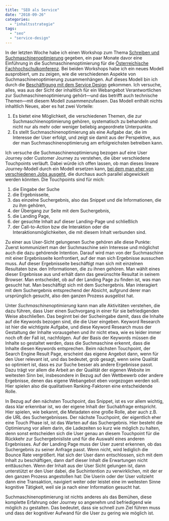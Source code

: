 ```yaml
---
title: "SEO als Service"
date: "2018-09-26"
categories: 
  - "inhaltsstrategie"
tags: 
  - "seo"
  - "service-design"
---
```


In der letzten Woche habe ich einen Workshop zum Thema [Schreiben und Suchmaschinenoptimierung](https://www.sbs.fh-joanneum.at/a7/?sem=A7) gegeben, ein paar Monate davor eine Einführung in die Suchmaschinenoptimierung für die [Österreichische Fachhochschulkomferenz](http://fhk.ac.at/index.php?id=73). Bei beiden Workshops habe ich ein neues Modell ausprobiert, um zu zeigen, wie die verschiedenen Aspekte von Suchmaschinenoptimierung zusammenhängen. Auf dieses Modell bin ich durch die [Beschäftigung mit dem Service Design](https://wittenbrink.net/lostandfound/content-strategie-als-service-design/) gekommen. Ich versuche, alles, was aus der Sicht der inhaltlich für ein Webangebot Verantwortlichen zur Suchmaschinenoptimierung gehört—und das betrifft auch technische Themen—mit diesem Modell zusammenzufassen. Das Modell enthält nichts inhaltlich Neues, aber es hat zwei Vorteile:

1. Es bietet eine Möglichkeit, die verschiedenen Themen, die zur Suchmaschinenoptimierung gehören, systematisch zu behandeln und nicht nur als mehr oder weniger beliebig angeordnete Unterpunkte.
2. Es stellt Suchmaschinenoptimierung als eine Aufgabe dar, die im Interesse der User erfolgt, und zeigt sie damit aus der Perspektive, aus der man Suchmaschinenoptimierung am erfolgreichsten betreiben kann.

Ich versuche die Suchmaschinenoptimierung bezogen auf eine User Journey oder Customer Journey zu verstehen, die über verschiedene Touchpoints verläuft. Dabei würde ich offen lassen, ob man dieses lineare Journey-Modell durch ein Modell ersetzen kann, [bei dem man eher von verschiedenen Jobs ausgeht](https://www.forbes.com/sites/kimberlywhitler/2018/09/08/if-you-think-the-customer-journey-is-linear-or-a-funnel-new-research-suggests-you-are-wrong/#7c64fbad640a), die durchaus auch parallel abgewickelt werden könnten. Die Touchpoints sind für mich:

1. die Eingabe der Suche
2. die Ergebnisseite,
3. das einzelne Suchergebnis, also das Snippet und die Informationen, die zu ihm gehören,
4. der Übergang zur Seite mit dem Suchergebnis,
5. die Landing Page,
6. der gesuchte Inhalt auf dieser Landing-Page und schließlich
7. der Call-to-Action bzw die Interaktion oder die Interaktionsmöglichkeiten, die mit diesem Inhalt verbunden sind.

Zu einer aus User-Sicht gelungenen Suche gehören alle diese Punkte: Zuerst kommuniziert man der Suchmaschine sein Interesse und möglichst auch die dazu gehörende Intention. Darauf wird man von der Suchmaschine mit einer Ergebnisseite konfrontiert, auf der man sich Ergebnisse aussuchen muss. Auf dieser Ergebnisseite beschäftigt man sich mit einzelnen Resultaten bzw. den Informationen, die zu ihnen gehören. Man wählt eines dieser Ergebnisse aus und erhält dann das gewünschte Resultat in seinem Browser. Man entscheidet, ob auf der Landing Page zu finden ist, was man gesucht hat. Man beschäftigt sich mit dem Suchergebnis. Man interagiert mit dem Suchergebnis entsprechend der Absicht, aufgrund derer man ursprünglich gesucht, also den ganzen Prozess ausgelöst hat.

Unter _Suchmaschinenoptimierung_ kann man alle Aktivitäten verstehen, die dazu führen, dass User einen Suchvorgang in einer für sie befriedigenden Weise abschließen. Das beginnt bei der Sucheingabe damit, dass die Inhalte auf die Keywords bezogen sind, die die User eingeben. Keyword Research ist hier die wichtigste Aufgabe, und diese Keyword Research muss der Gestaltung der Inhalte vorausgehen und ihr nicht etwa, wie es leider immer noch oft der Fall ist, nachfolgen. Auf der Basis der Keywords müssen die Inhalte so gestaltet werden, dass die Suchmaschine erkennt, dass die Inhalte diesen Keywords entsprechen. Beim nächsten Touchpoint, der Search Engine Result Page, erscheint das eigene Angebot dann, wenn für den User relevant ist, und das bedeutet, grob gesagt, wenn seine Qualität so optimiert ist, dass es zur Suche besser als andere Ergebnisse passt. Dazu trägt vor allem die Arbeit an der Qualität der eigenen Website im weitesten Sinn bei, insbesondere in Bezug auf den Wettbewerb oder andere Ergebnisse, denen das eigene Webangebot eben vorgezogen werden soll. Hier spielen also die qualitativen Ranking-Faktoren eine entscheidende Rolle.

In Bezug auf den nächsten Touchpoint, das Snippet, ist es vor allem wichtig, dass klar erkennbar ist, wo der eigene Inhalt der Suchabfrage entspricht. Hier spielen, wie bekannt, die Metadaten eine große Rolle, aber auch z.B. die URL des Suchergebnisses. Der nächste Touchpoint, der eigentlich eher eine Touch Phase ist, ist das Warten auf das Suchergebnis. Hier besteht die Optimierung vor allem darin, die Ladezeiten so kurz wie möglich zu halten, denn sonst entscheiden sich die User genau an diesem Touchpoint für die Rückkehr zur Suchergebnisliste und für die Auswahl eines anderen Ergebnisses. Auf der Landing Page muss der User zuerst erkennen, ob das Suchergebnis zu seiner Anfrage passt. Wenn nicht, wird lediglich die Bounce Rate vergrößert. Hat sich der User dann entschlossen, sich mit dem Inhalt zu beschäftigen, dann darf dieser Inhalt die Erwartungen nicht enttäuschen. Wenn der Inhalt aus der User Sicht gelungen ist, dann unterstützt er den User dabei, die Suchintention zu verwirklichen, mit der er den ganzen Prozess angestoßen hat: Die Userin oder der User vollzieht dann eine Transaktion, navigiert weiter oder leistet eine im weitesten Sinne kognitive Tätigkeit, weil sie ja nach einer Information gesucht hat.

Suchmaschinenoptimierung ist nichts anderes als das Bemühen, diese komplette Erfahrung oder Journey so angenehm und befriedigend wie möglich zu gestalten. Das bedeutet, dass sie schnell zum Ziel führen muss und dass der kognitiver Aufwand für die User zu gering wie möglich ist.
